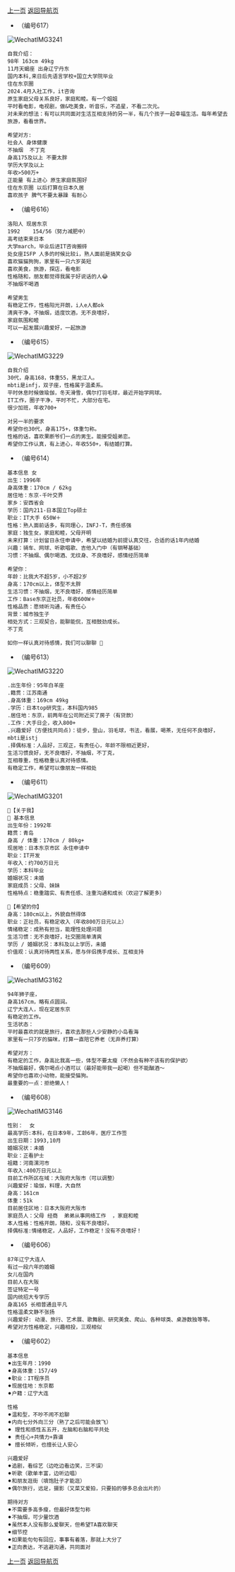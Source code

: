 [上一页](https://github.com/141801/info/blob/main/women_600.md)
[返回导航页](https://github.com/141801/info/blob/main/tinder.md)


- （编号617）

![WechatIMG3241](https://github.com/user-attachments/assets/d9ed2bd2-7829-4873-b31a-d4492b8a0dfc)

```
自我介绍：
98年 163cm 49kg
11月天蝎座 出身辽宁丹东
国内本科,来日后先语言学校+国立大学院毕业
住在东京圈
2024.4月入社工作，it咨询
原生家庭父母关系良好，家庭和睦。有一个姐姐
平时看电影，电视剧，做&吃美食，听音乐，不追星，不看二次元。
对未来的想法：有可以共同面对生活互相支持的另一半，有几个孩子一起幸福生活。每年希望去旅游，看看世界。

希望对方:
社会人 身体健康
不抽烟  不丁克
身高175及以上 不要太胖
学历大学及以上
年收>500万+
正能量 有上进心 原生家庭氛围好
住在东京圈 以后打算在日本久居
喜欢孩子 脾气不要太暴躁 有耐心
```


- （编号616）

```
洛阳人 现居东京
1992    154/56（努力减肥中）
高考结束来日本
大学march，毕业后进IT咨询搬砖
处女座ISFP 人多的时候比较i，熟人面前是搞笑女😄
喜欢猫猫狗狗，家里有一只六岁英短
喜欢美食，旅游，探店，看电影
性格随和，朋友都觉得我属于好说话的人😂
不抽烟不喝酒

希望男生
有稳定工作，性格阳光开朗，i人e人都ok
清爽干净，不抽烟，适度饮酒，无不良嗜好，
家庭氛围和睦
可以一起发展兴趣爱好，一起旅游
```

- （编号615）
  
![WechatIMG3229](https://github.com/user-attachments/assets/944f8cd8-7ea3-423c-8315-9d9070d612f8)

```
自我介绍
30代，身高168，体重55，黑龙江人。
mbti是infj，双子座，性格属于温柔系。
平时休息时候做瑜伽，冬天滑雪，偶尔打羽毛球，最近开始学网球。
IT工作，圈子干净，平时不忙，大部分在宅。
很少加班，年收700+

对另一半的要求
希望你也30代，身高175+，体重匀称。
性格的话，喜欢果断爷们一点的男生。能接受姐弟恋。
希望你工作认真，有上进心，年收550+，有结婚打算。
```

- （编号614）

```
基本信息 女
出生：1996年
身高体重：170cm / 62kg
居住地：东京-千叶交界
家乡：安西省会
学历：国内211-日本国立Top硕士
职业：IT大手 650W＋
性格：熟人面前话多，有同理心，INFJ-T，责任感强
家庭：独生女，家庭和睦，父母开明
未来打算：计划留日永住申请中，希望以结婚为前提认真交往，合适的话1年内结婚
兴趣：骑车、网球、听歌唱歌、吉他入门中（有钢琴基础）
习惯：不抽烟、偶尔喝酒、无纹身、不良嗜好，感情经历简单

希望你：
年龄：比我大不超5岁，小不超2岁
身高：170cm以上，体型不太胖
生活习惯：不抽烟，无不良嗜好，感情经历简单
工作：Base东京正社员，年收600W＋
性格品质：愿倾听沟通，有责任心
背景：城市独生子
相处方式：三观契合，能聊能侃，互相鼓劲成长。
不丁克

如你一样认真对待感情，我们可以聊聊 🙂
```

- （编号613）

![WechatIMG3220](https://github.com/user-attachments/assets/60bf04eb-31a3-400b-b278-01b7d9218d91)

```
.出生年份：95年白羊座
.籍贯：江苏南通
.身高体重：169cm 49kg
.学历：日本top研究生，本科国内985
.居住地：东京，前两年在公司附近买了房子（有贷款）
.工作：大手日企，收入800+
.兴趣爱好（方便找共同点)：徒步，登山，羽毛球，书法，看展，喝茶，无任何不良嗜好，mbti是istj
.择偶标准：人品好，三观正，有责任心，年龄不限相近更好，
生活习惯良好，无不良嗜好，不抽烟，不丁克，
互相尊重，性格稳重认真对待感情。
有稳定工作，希望可以像朋友一样相处
```

- （编号611）

![WechatIMG3201](https://github.com/user-attachments/assets/774be191-2d7e-4e62-a23e-3656baf374a9)

```
💫【关于我】
📍 基本信息
出生年份：1992年
籍贯：青岛
身高 / 体重：170cm / 80kg+
现居地：日本东京市区 永住申请中
职业：IT开发
年收入：约700万日元
学历：本科毕业
婚姻状况：未婚
家庭成员：父母、妹妹
性格特点：稳重踏实、有责任感、注重沟通和成长（欢迎了解更多）

💖【希望的你】
身高：180cm以上，外貌自然得体
职业：正社员，有稳定收入（年收800万日元以上）
情绪稳定：成熟有担当，能理性处理问题
生活习惯：无不良嗜好，社交圈简单清爽
学历 / 婚姻状况：本科及以上学历，未婚
价值观：认真对待两性关系，愿与伴侣携手成长、互相支持
```

- （编号609）

![WechatIMG3162](https://github.com/user-attachments/assets/3f69b36f-4e52-41d5-ab64-9b03f256b6b9)


```
94年狮子座，
身高167cm，略有点圆润。
辽宁大连人，现在定居东京
有稳定的工作。
生活状态：
平时最喜欢的就是旅行，喜欢去那些人少安静的小岛看海
家里有一只7岁的猫咪，打算一直陪它养老（无弃养打算）

希望对方：
有稳定的工作，身高比我高一些，体型不要太瘦（不然会有种不该有的保护欲）
不抽烟最好，偶尔喝点小酒可以（最好能带我一起喝）但不能酗酒～
希望你也喜欢小动物，能接受猫狗。
最重要的一点：拒绝懒人！
```

- （编号608）

![WechatIMG3146](https://github.com/user-attachments/assets/f772d683-b933-46fd-940b-24e88e2355a8)

```
性别‬：  女
最高学历:本科，在日本9年，工龄6年，医疗工作签
出生日期：1993,10月
婚姻况状‬：未婚
职业：正看护士
祖籍：河南漯河市
年收入:400万日元以上
目前工作所区在‬域：大阪府大阪市（可以调整）
兴趣爱好：瑜伽，料理，大自然
身高：161cm
体重：51k
目前居住区地‬：日本大阪府大阪市
家庭员人‬：父母 经商  弟弟从事网络工作  ，家庭和睦
本人性格：性格开朗，随和，没有不良嗜好。
择偶标准:情绪稳定，人品好，工作稳定！没有不良嗜好！
```

- （编号606）

```
87年辽宁大连人
有过一段六年的婚姻
女儿在国内
目前人在大阪
签证特定一号
国内统招大专学历
身高165 长相普通且平凡
性格温柔文静不张扬
兴趣爱好: 动漫、旅行、艺术展、歌舞剧、研究美食、爬山、各种球类、桌游数独等等。
希望对方性格稳定，兴趣相投，三观相似

```


- （编号602）

```
基本信息
⚫︎出生年月：1990
⚫︎身高体重：157/49
⚫︎职业：IT程序员
⚫︎现居住地：东京都
⚫︎户籍：辽宁大连

性格
⚫︎温和型，不吵不闹不尬聊
⚫︎内向七分外向三分（熟了之后可能会放飞）
⚫︎ 理性和感性五五开，左脑和右脑和平共处
⚫︎ 责任心+共情力+靠谱
⚫︎ 擅长倾听，也擅长让人安心

兴趣爱好
︎⚫︎追剧，看综艺（边吃边看边笑，三不误）
⚫︎听歌（歌单丰富，边听边唱）
⚫︎和朋友逛街（填饱肚子才能逛）
⚫︎偶尔旅行，远足，摄影（又菜又爱拍，只要拍的够多总会出片的）

期待对方
⚫︎不需要多高多瘦，但最好体型匀称
⚫︎不抽烟，可少量饮酒
⚫︎虽然本人没有那么爱聊天，但希望TA喜欢聊天
⚫︎细节控
⚫︎如果能句句有回应，事事有着落，那就上大分了
⚫︎正向表达，不逃避沟通，共同面对
```

[上一页](https://github.com/141801/info/blob/main/women_600.md)
[返回导航页](https://github.com/141801/info/blob/main/tinder.md)
